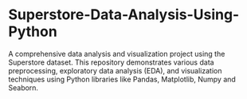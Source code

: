 # Superstore-Data-Analysis-Using-Python
A comprehensive data analysis and visualization project using the Superstore dataset. This repository demonstrates various data preprocessing, exploratory data analysis (EDA), and visualization techniques using Python libraries like Pandas, Matplotlib, Numpy and Seaborn.
